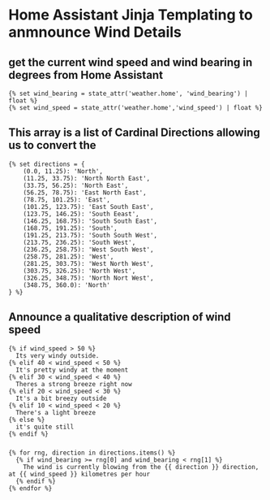 # Home Assistant Jinja Templating to anmnounce Wind Details

## get the current wind speed and wind bearing in degrees from Home Assistant
```
{% set wind_bearing = state_attr('weather.home', 'wind_bearing') | float %}
{% set wind_speed = state_attr('weather.home','wind_speed') | float %}
```

## This array is a list of Cardinal Directions allowing us to convert the 
```
{% set directions = {
    (0.0, 11.25): 'North',
    (11.25, 33.75): 'North North East',
    (33.75, 56.25): 'North East',
    (56.25, 78.75): 'East North East',
    (78.75, 101.25): 'East',
    (101.25, 123.75): 'East South East',
    (123.75, 146.25): 'South Eeast',
    (146.25, 168.75): 'South South East',
    (168.75, 191.25): 'South',
    (191.25, 213.75): 'South South West',
    (213.75, 236.25): 'South West',
    (236.25, 258.75): 'West South West',
    (258.75, 281.25): 'West',
    (281.25, 303.75): 'West North West',
    (303.75, 326.25): 'North West',
    (326.25, 348.75): 'North Nort West',
    (348.75, 360.0): 'North'
} %}
```

## Announce a qualitative description of wind speed
```
{% if wind_speed > 50 %}
  Its very windy outside.
{% elif 40 < wind_speed < 50 %}
  It's pretty windy at the moment
{% elif 30 < wind_speed < 40 %}
  Theres a strong breeze right now
{% elif 20 < wind_speed < 30 %}
  It's a bit breezy outside
{% elif 10 < wind_speed < 20 %}
  There's a light breeze
{% else %}
  it's quite still
{% endif %}
```

###
```
{% for rng, direction in directions.items() %}
  {% if wind_bearing >= rng[0] and wind_bearing < rng[1] %}
    The wind is currently blowing from the {{ direction }} direction, at {{ wind_speed }} kilometres per hour
  {% endif %}
{% endfor %}
```